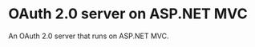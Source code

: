 OAuth 2.0 server on ASP.NET MVC
=====================

An OAuth 2.0 server that runs on ASP.NET MVC.